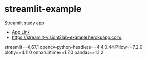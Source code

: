 # streamlit-example
Streamlit study app

* [App Link]( https://streamlit-visiont3lab-example.herokuapp.com/)
*  https://streamlit-visiont3lab-example.herokuapp.com/


streamlit==0.67.1
opencv-python-headless==4.4.0.44
Pillow==7.2.0
plotly==4.11.0
onnxruntime==1.7.0
pandas==1.1.2 